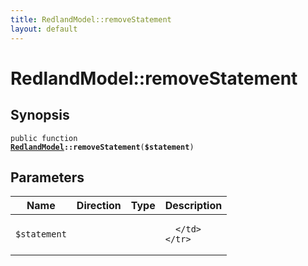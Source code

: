 ```yaml
---
title: RedlandModel::removeStatement
layout: default
---
```


# RedlandModel::removeStatement

## Synopsis

<code>public function <b><a href="RedlandModel">RedlandModel</a>::removeStatement</b>(<b>$statement</b>)</code>

## Parameters

<table>
  <thead>
    <tr>
      <th>Name</th>
      <th>Direction</th>
      <th>Type</th>
      <th>Description</th>
    </tr>
  </thead>
  <tbody>
    <tr>
      <td><code>$statement</code>
      <td><i></i></td>
      <td></td>
      <td>

      </td>
    </tr>
  </tbody>
</table>

